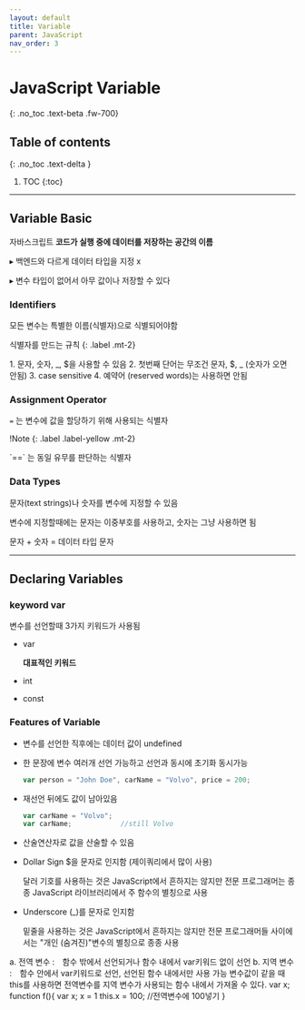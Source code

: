 ```yaml
---
layout: default
title: Variable
parent: JavaScript
nav_order: 3
---
```


# JavaScript Variable
{: .no_toc .text-beta .fw-700}

## Table of contents
{: .no_toc .text-delta }

1. TOC
{:toc}

---

## Variable Basic

자바스크립트 **코드가 실행 중에 데이터를 저장하는 공간의 이름** 

&#9656; 백엔드와 다르게 데이터 타입을 지정 x

&#9656; 변수 타입이 없어서 아무 값이나 저장할 수 있다
 
### Identifiers

모든 변수는 특별한 이름(식별자)으로 식별되어야함

식별자를 만드는 규칙
{: .label .mt-2}
<div class="code-example" markdown="1">
1. 문자, 숫자, _, $을 사용할 수 있음
2. 첫번째 단어는 무조건 문자, $, _ (숫자가 오면 안됨)
3. case sensitive
4. 예약어 (reserved words)는 사용하면 안됨
</div>

### Assignment Operator

`=` 는 변수에 값을 할당하기 위해 사용되는 식별자

!Note
{: .label .label-yellow .mt-2}
<div class="code-example" markdown="1">
`==` 는 동일 유무를 판단하는 식별자
</div>

### Data Types

문자(text strings)나 숫자를 변수에 지정할 수 있음

변수에 지정할때에는 문자는 이중부호를 사용하고, 숫자는 그냥 사용하면 됨

문자 + 숫자 = 데이터 타입 문자

---

## Declaring Variables

### keyword var

변수를 선언할때 3가지 키워드가 사용됨

* var

    **대표적인 키워드**

* int

* const

### Features of Variable

* 변수를 선언한 직후에는 데이터 값이 undefined

* 한 문장에 변수 여러개 선언 가능하고 선언과 동시에 초기화 동시가능

    ```js
    var person = "John Doe", carName = "Volvo", price = 200;
    ```

* 재선언 뒤에도 값이 남아있음

    ```js
    var carName = "Volvo";
    var carName;            //still Volvo
    ```

* 산술연산자로 값을 산술할 수 있음

* Dollar Sign $을 문자로 인지함 (제이쿼리에서 많이 사용)

    달러 기호를 사용하는 것은 JavaScript에서 흔하지는 않지만 전문 프로그래머는 종종 JavaScript 라이브러리에서 주 함수의 별칭으로 사용

* Underscore (_)를 문자로 인지함 

    밑줄을 사용하는 것은 JavaScript에서 흔하지는 않지만 전문 프로그래머들 사이에서는 "개인 (숨겨진)"변수의 별칭으로 종종 사용
    
    
    
    
    
    
    
a. 전역 변수 :　함수 밖에서 선언되거나 함수 내에서 var키워드 없이 선언
b. 지역 변수 :　함수 안에서 var키워드로 선언, 선언된 함수 내에서만 사용 가능
    변수값이 같을 때 this를 사용하면 전역변수를 지역 변수가 사용되는 함수 내에서 가져올 수 있다.
        var x;
        function f(){
            var x;
            x = 1
            this.x = 100; //전역변수에 100넣기
        }
